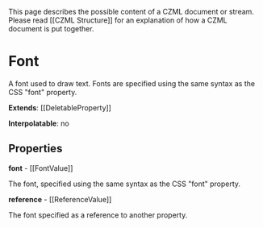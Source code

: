 This page describes the possible content of a CZML document or stream. Please read [[CZML Structure]] for an explanation of how a CZML document is put together.

# Font

A font used to draw text. Fonts are specified using the same syntax as the CSS "font" property.

**Extends**: [[DeletableProperty]]

**Interpolatable**: no

## Properties

**font** - [[FontValue]]

The font, specified using the same syntax as the CSS "font" property.


**reference** - [[ReferenceValue]]

The font specified as a reference to another property.


